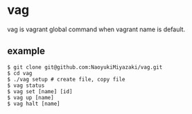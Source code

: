 # vag

vag is vagrant global command when vagrant name is default.

## example

```
$ git clone git@github.com:NaoyukiMiyazaki/vag.git
$ cd vag
$ ./vag setup # create file, copy file
$ vag status
$ vag set [name] [id]
$ vag up [name]
$ vag halt [name]
```